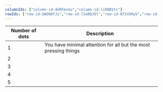 ```yaml
---
columnIds: ["column-id-deRFmsGu","column-id-liOQB1tc"]
rowIds: ["row-id-QAO6DfJs","row-id-lSa0QJOl","row-id-N7In5HyV","row-id-DXmjZZDm","row-id-xIpjdQ7e","row-id-W1eMT6KS"]
---
```


| Number of dots | Description                                                     |
| -------------- | --------------------------------------------------------------- |
| 1              | You have minimal attention for all but the most pressing things |
| 2              |                                                                 |
| 3              |                                                                 |
| 4              |                                                                 |
| 5              |                                                                 |
